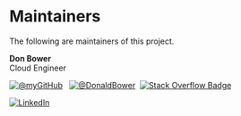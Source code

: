 # Maintainers

The following are maintainers of this project.

**Don Bower**  
Cloud Engineer

[![@myGitHub](https://img.shields.io/badge/GitHub-100000?style=flat-square&logo=github&logoColor=white)](https://github.com/DonBower)&nbsp;&nbsp;&nbsp;[![@DonaldBower](https://img.shields.io/badge/Twitter-1DA1F2?style=flat-square&logo=twitter&logoColor=white)](https://twitter.com/DonaldBower)&nbsp;
[![Stack Overflow Badge](https://img.shields.io/badge/Stack%20Overflow-F58025?logo=stackoverflow&logoColor=fff&style=flat)](https://stackoverflow.com/users/7764703/cryptocode)

[![LinkedIn](https://img.shields.io/badge/LinkedIn-0A66C2?logo=linkedin&logoColor=fff&style=flat)](https://www.linkedin.com/in/donaldbower/)
